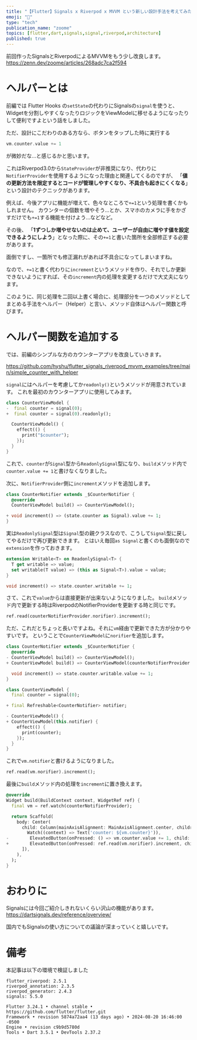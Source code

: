 ```yaml
---
title: "【Flutter】Signals x Riverpod x MVVM という新しい設計手法を考えてみた (ヘルパー編)"
emoji: "🌷"
type: "tech"
publication_name: "zoome"
topics: [flutter,dart,signals,signal,riverpod,architecture]
published: true
---
```


前回作ったSignalsとRiverpodによるMVVMをもう少し改良します。
https://zenn.dev/zoome/articles/268adc7ca2f594

# ヘルパーとは
前編では Flutter Hooks の`setState`の代わりにSignalsの`signal`を使うと、Widgetを分割しやすくなったりロジックをViewModelに移せるようになったりして便利ですよという話をしました。

ただ、設計にこだわりのある方なら、ボタンをタップした時に実行する
```dart
vm.counter.value += 1
```
が微妙だな…と感じるかと思います。

これはRiverpod3.0から`StateProvider`が非推奨になり、代わりに`NotifierProvider`を使用するようになった理由と関連してくるのですが、
「**値の更新方法を限定するとコードが管理しやすくなり、不具合も起きにくくなる**」という設計のテクニックがあります。

例えば、今後アプリに機能が増えて、色々なところで`+=1`という処理を書くかもしれません。
カウンターの個数を増やそう…とか、スマホのカメラに手をかざすだけでも`+=1`する機能を付けよう…などなど。

その後、
「**1ずつしか増やせないのは止めて、ユーザーが自由に増やす値を設定できるようにしよう**」となった際に、その`+=1`と書いた箇所を全部修正する必要があります。

面倒ですし、一箇所でも修正漏れがあれば不具合になってしまいますね。

なので、`+=1`と書く代わりに`increment`というメソッドを作り、それでしか更新できないようにすれば、その`increment`内の処理を変更するだけで大丈夫になります。

このように、同じ処理を二回以上書く場合に、処理部分を一つのメソッドとしてまとめる手法をヘルパー（Helper）と言い、メソッド自体はヘルパー関数と呼びます。

# ヘルパー関数を追加する

では、前編のシンプルな方のカウンターアプリを改良していきます。

https://github.com/hyshu/flutter_signals_riverpod_mvvm_examples/tree/main/simple_counter_with_helper

`signal`にはヘルパーを考慮してか`readonly()`というメソッドが用意されています。
これを最初のカウンターアプリに使用してみます。

```dart diff
class CounterViewModel {
-  final counter = signal(0);
+  final counter = signal(0).readonly();

  CounterViewModel() {
    effect(() {
      print("$counter");
    });
  }
}
```

これで、`counter`が`Signal`型から`ReadonlySignal`型になり、`build`メソッド内で`counter.value += 1`と書けなくなりました。

次に、`NotifierProvider`側に`increment`メソッドを追加します。
```dart diff
class CounterNotifier extends _$CounterNotifier {
  @override
  CounterViewModel build() => CounterViewModel();

+ void increment() => (state.counter as Signal).value += 1;
}
```

実は`ReadonlySignal`型は`Signal`型の親クラスなので、こうして`Signal`型に戻してやるだけで再び更新できます。
とはいえ毎回`as Signal`と書くのも面倒なので`extension`を作っておきます。

```dart
extension Writable<T> on ReadonlySignal<T> {
  T get writable => value;
  set writable(T value) => (this as Signal<T>).value = value;
}

void increment() => state.counter.writable += 1;
```

さて、これで`value`からは直接更新が出来ないようになりました。
`build`メソッド内で更新する時はRiverpodのNotifierProviderを更新する時と同じです。

```dart
ref.read(counterNotifierProvider.norifier).increment();
```

ただ、これだとちょっと長いですよね。それに`vm`経由で更新できた方が分かりやすいです。
ということで`CounterViewModel`に`norifier`を追加します。

```dart diff
class CounterNotifier extends _$CounterNotifier {
  @override
- CounterViewModel build() => CounterViewModel();
+ CounterViewModel build() => CounterViewModel(counterNotifierProvider.notifier);

  void increment() => state.counter.writable.value += 1;
}

class CounterViewModel {
  final counter = signal(0);

+ final Refreshable<CounterNotifier> notifier;

- CounterViewModel() {
+ CounterViewModel(this.notifier) {
    effect(() {
      print(counter);
    });
  }
}
```

これで`vm.notifier`と書けるようになりました。

```dart
ref.read(vm.norifier).increment();
```

最後に`build`メソッド内の処理を`increment`に置き換えます。

```dart diff
@override
Widget build(BuildContext context, WidgetRef ref) {
  final vm = ref.watch(counterNotifierProvider);

  return Scaffold(
    body: Center(
      child: Column(mainAxisAlignment: MainAxisAlignment.center, children: [
        Watch((context) => Text('counter: ${vm.counter}')),
-        ElevatedButton(onPressed: () => vm.counter.value += 1, child: const Text("+1")),
+        ElevatedButton(onPressed: ref.read(vm.norifier).increment, child: const Text("+1")),
      ]),
    ),
  );
}
```

# おわりに
Signalsには今回ご紹介しきれないくらい沢山の機能があります。
https://dartsignals.dev/reference/overview/

国内でもSignalsの使い方についての議論が深まっていくと嬉しいです。

# 備考
本記事は以下の環境で検証しました

```
flutter_riverpod: 2.5.1
riverpod_annotation: 2.3.5
riverpod_generator: 2.4.3
signals: 5.5.0

Flutter 3.24.1 • channel stable • https://github.com/flutter/flutter.git
Framework • revision 5874a72aa4 (13 days ago) • 2024-08-20 16:46:00 -0500
Engine • revision c9b9d5780d
Tools • Dart 3.5.1 • DevTools 2.37.2
```
